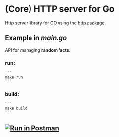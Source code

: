# (Core) HTTP server for Go
Http server library for <a href="https://go.dev" target="_blank">GO</a> using the <a href="https://pkg.go.dev/net/http" target="_blank">http package</a>

## Example in *main.go*
API for managing **random facts**.

### run:
    ```
    make run
    ```
### build:
    ```
    make build
    ```
## [![Run in Postman](https://run.pstmn.io/button.svg)](https://app.getpostman.com/run-collection/20965100-0ae56b7f-4db6-4f48-8fee-7381ac5c1423?action=collection%2Ffork&collection-url=entityId%3D20965100-0ae56b7f-4db6-4f48-8fee-7381ac5c1423%26entityType%3Dcollection%26workspaceId%3Dd7133bd4-d700-48e5-89ef-f37f79a9339a)